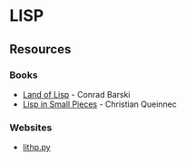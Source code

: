 # LISP

## Resources

### Books

* [Land of Lisp](http://landoflisp.com/) - Conrad Barski
* [Lisp in Small Pieces](https://www.amazon.co.uk/Lisp-Small-Pieces-Christian-Queinnec/dp/0521545668) - Christian Queinnec

### Websites

* [lithp.py](https://fogus.me/fun/lithp/)
